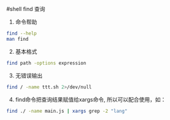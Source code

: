 #shell find
查询

1. 命令帮助
```sh
find --help
man find
```

2. 基本格式
```sh
find path -options expression
```

3. 无错误输出
```sh
find / -name ttt.sh 2>/dev/null
```

4. find命令把查询结果赋值给xargs命令, 所以可以配合使用，如：
```sh
find ./ -name main.js | xargs grep -2 "lang"
```
